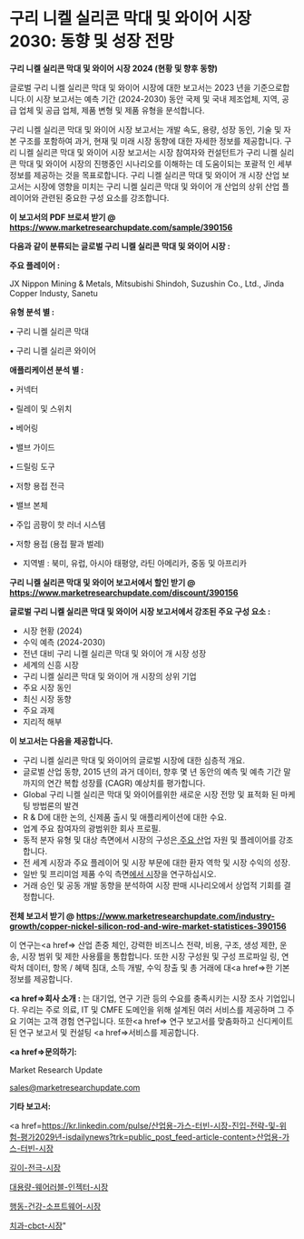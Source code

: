 # 구리 니켈 실리콘 막대 및 와이어 시장 2030: 동향 및 성장 전망

<strong>구리 니켈 실리콘 막대 및 와이어 시장 2024 (현황 및 향후 동향)</strong>

글로벌 구리 니켈 실리콘 막대 및 와이어 시장에 대한 보고서는 2023 년을 기준으로합니다.이 시장 보고서는 예측 기간 (2024-2030) 동안 국제 및 국내 제조업체, 지역, 공급 업체 및 공급 업체, 제품 변형 및 제품 유형을 분석합니다.

구리 니켈 실리콘 막대 및 와이어 시장 보고서는 개발 속도, 용량, 성장 동인, 기술 및 자본 구조를 포함하여 과거, 현재 및 미래 시장 동향에 대한 자세한 정보를 제공합니다. 구리 니켈 실리콘 막대 및 와이어 시장 보고서는 시장 참여자와 컨설턴트가 구리 니켈 실리콘 막대 및 와이어 시장의 진행중인 시나리오를 이해하는 데 도움이되는 포괄적 인 세부 정보를 제공하는 것을 목표로합니다. 구리 니켈 실리콘 막대 및 와이어 개 시장 산업 보고서는 시장에 영향을 미치는 구리 니켈 실리콘 막대 및 와이어 개 산업의 상위 산업 플레이어와 관련된 중요한 구성 요소를 강조합니다.



<strong>이 보고서의 PDF 브로셔 받기 @ <a href=https://www.marketresearchupdate.com/sample/390156>https://www.marketresearchupdate.com/sample/390156</a></strong>



<strong>다음과 같이 분류되는 글로벌 구리 니켈 실리콘 막대 및 와이어 시장 :</strong>



<strong>주요 플레이어 :</strong>

JX Nippon Mining & Metals, Mitsubishi Shindoh, Suzushin Co., Ltd., Jinda Copper Industy, Sanetu



<strong>유형 분석 별 :</strong>

• 구리 니켈 실리콘 막대

• 구리 니켈 실리콘 와이어



<strong>애플리케이션 분석 별 :</strong>

• 커넥터

• 릴레이 및 스위치

• 베어링

• 밸브 가이드

• 드릴링 도구

• 저항 용접 전극

• 밸브 본체

• 주입 곰팡이 핫 러너 시스템

• 저항 용접 (용접 팔과 벌레)

<ul>
  <li>지역별 : 북미, 유럽, 아시아 태평양, 라틴 아메리카, 중동 및 아프리카</li>
</ul>


<strong>구리 니켈 실리콘 막대 및 와이어 보고서에서 할인 받기 @ <a href=https://www.marketresearchupdate.com/discount/390156>https://www.marketresearchupdate.com/discount/390156</a></strong>



<strong>글로벌 구리 니켈 실리콘 막대 및 와이어 시장 보고서에서 강조된 주요 구성 요소 :</strong>
<ul>
  <li>시장 현황 (2024)</li>
  <li>수익 예측 (2024-2030)</li>
  <li>전년 대비 구리 니켈 실리콘 막대 및 와이어 개 시장 성장</li>
  <li>세계의 신흥 시장</li>
  <li>구리 니켈 실리콘 막대 및 와이어 개 시장의 상위 기업</li>
  <li>주요 시장 동인</li>
  <li>최신 시장 동향</li>
  <li>주요 과제</li>
  <li>지리적 해부</li>
</ul>


<strong>이 보고서는 다음을 제공합니다.</strong>
<ul>
  <li>구리 니켈 실리콘 막대 및 와이어의 글로벌 시장에 대한 심층적 개요.</li>
  <li>글로벌 산업 동향, 2015 년의 과거 데이터, 향후 몇 년 동안의 예측 및 예측 기간 말까지의 연간 복합 성장률 (CAGR) 예상치를 평가합니다.</li>
  <li>Global 구리 니켈 실리콘 막대 및 와이어를위한 새로운 시장 전망 및 표적화 된 마케팅 방법론의 발견</li>
  <li>R &amp; D에 대한 논의, 신제품 출시 및 애플리케이션에 대한 수요.</li>
  <li>업계 주요 참여자의 광범위한 회사 프로필.</li>
  <li>동적 분자 유형 및 대상 측면에서 시장의 구성은<a href=> 주요 산</a>업 자원 및 플레이어를 강조합니다.</li>
  <li>전 세계 시장과 주요 플레이어 및 시장 부문에 대한 환자 역학 및 시장 수익의 성장.</li>
  <li>일반 및 프리미엄 제품 수익 측면<a href=>에서 시</a>장을 연구하십시오.</li>
  <li>거래 승인 및 공동 개발 동향을 분석하여 시장 판매 시나리오에서 상업적 기회를 결정합니다.</li>
</ul>



<strong>전체 보고서 받기 @ <a href=https://www.marketresearchupdate.com/industry-growth/copper-nickel-silicon-rod-and-wire-market-statistices-390156>https://www.marketresearchupdate.com/industry-growth/copper-nickel-silicon-rod-and-wire-market-statistices-390156</a></strong>

이 연구는<a href=> 산업 존중</a> 체인, 강력한 비즈니스 전략, 비용, 구조, 생성 제한, 운송, 시장 범위 및 제한 사용률을 통합합니다. 또한 시장 구성원 및 구성 프로파일 링, 연락처 데이터, 항목 / 혜택 침대, 소득 개발, 수익 창출 및 총 거래에 대<a href=>한 기본 </a>정보를 제공합니다.



<strong><a href=>회사 소</a>개 :</strong>
는 대기업, 연구 기관 등의 수요를 충족시키는 시장 조사 기업입니다. 우리는 주로 의료, IT 및 CMFE 도메인을 위해 설계된 여러 서비스를 제공하며 그 주요 기여는 고객 경험 연구입니다. 또한<a href=> 연구 보</a>고서를 맞춤화하고 신디케이트 된 연구 보고서 및 컨설팅 <a href=>서비스</a>를 제공합니다.



<strong><a href=>문의하기:</a></strong>

Market Research Update

sales@marketresearchupdate.com



<strong>기타 보고서:</strong>

<a href=https://kr.linkedin.com/pulse/산업용-가스-터빈-시장-진입-전략-및-위험-평가2029년-isdailynews?trk=public_post_feed-article-content>산업용-가스-터빈-시장</a>

<a href=https://www.linkedin.com/pulse/깊이-전극-시장-진입-전략-및-위험-평가2029년-trend-tracking-tips-360-analysis/>깊이-전극-시장</a>

<a href=https://www.linkedin.com/pulse/대용량-웨어러블-인젝터-시장-현재-및-미래-성장-2029-market-matrix-musings-analysis-saiif/>대용량-웨어러블-인젝터-시장</a>

<a href=https://www.linkedin.com/pulse/행동-건강-소프트웨어-시장-세분화-연구-및-목표-고객2029년-trendsetters-talk-360-analysis-k1jkf/>행동-건강-소프트웨어-시장</a>

<a href=https://www.linkedin.com/pulse/치과-cbct-시장-동향-및-성장-전망-analytics-avenue-adventures-24-ana-yqbnc/>치과-cbct-시장</a>"
